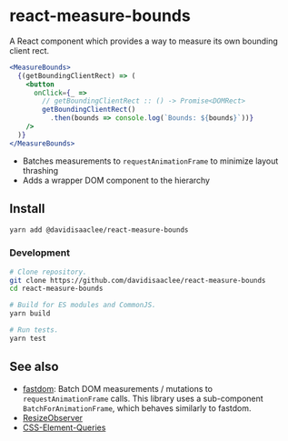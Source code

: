 # react-measure-bounds
A React component which provides a way to measure its own bounding client rect.

```jsx
<MeasureBounds>
  {(getBoundingClientRect) => (
    <button
      onClick={_ =>
        // getBoundingClientRect :: () -> Promise<DOMRect>
        getBoundingClientRect()
          .then(bounds => console.log(`Bounds: ${bounds}`))}
    />
  )}
</MeasureBounds>
```

- Batches measurements to `requestAnimationFrame` to minimize layout thrashing
- Adds a wrapper DOM component to the hierarchy

## Install

```sh
yarn add @davidisaaclee/react-measure-bounds
```

### Development

```sh
# Clone repository.
git clone https://github.com/davidisaaclee/react-measure-bounds
cd react-measure-bounds

# Build for ES modules and CommonJS.
yarn build

# Run tests.
yarn test
```

## See also
- [fastdom](https://github.com/wilsonpage/fastdom): Batch DOM measurements / mutations to `requestAnimationFrame` calls. This library uses a sub-component `BatchForAnimationFrame`, which behaves similarly to fastdom.
- [ResizeObserver](https://github.com/WICG/ResizeObserver/blob/master/explainer.md)
- [CSS-Element-Queries](http://marcj.github.io/css-element-queries/)

